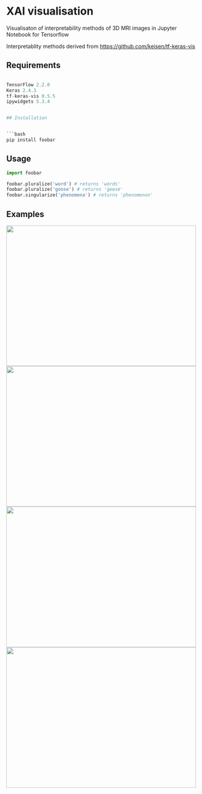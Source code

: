 

# XAI visualisation

Visualisaton of interpretability methods of 3D MRI images in Jupyter Notebook for Tensorflow

Interpretablity methods derived from https://github.com/keisen/tf-keras-vis

## Requirements

```python

TensorFlow 2.2.0
Keras 2.4.3
tf-keras-vis 0.5.5
ipywidgets 5.3.4


## Installation


```bash
pip install foobar
```

## Usage

```python
import foobar

foobar.pluralize('word') # returns 'words'
foobar.pluralize('goose') # returns 'geese'
foobar.singularize('phenomena') # returns 'phenomenon'
```

## Examples

<img src="https://user-images.githubusercontent.com/51263484/112940011-cbe05f80-912c-11eb-97bd-7e776e645b65.png" width="500" height="370"> 
<img src="https://user-images.githubusercontent.com/51263484/112939970-b4a17200-912c-11eb-9c5b-ac51e0dfef12.png" width="500" height="370"> 



<img src="https://user-images.githubusercontent.com/51263484/112940219-21b50780-912d-11eb-9598-33320a128dcb.jpg" width="500" height="370"> 
<img src="https://user-images.githubusercontent.com/51263484/112940218-211c7100-912d-11eb-9beb-bd928ecb7dc7.png" width="500" height="370"> 











